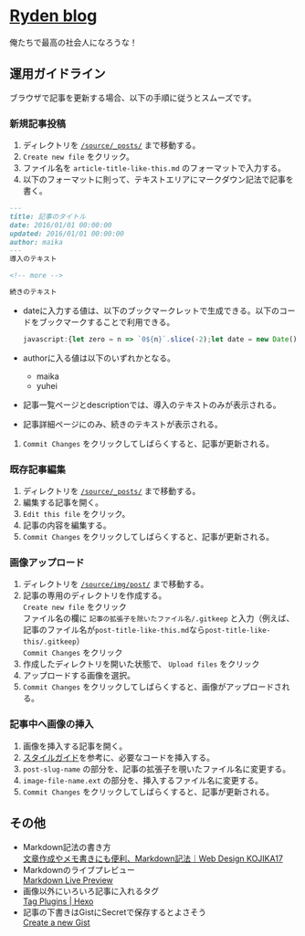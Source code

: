 # [Ryden blog](https://ryden-inc.github.io/rookies/)

俺たちで最高の社会人になろうな！

## 運用ガイドライン

ブラウザで記事を更新する場合、以下の手順に従うとスムーズです。

### 新規記事投稿

1. ディレクトリを [`/source/_posts/`](/source/_posts/) まで移動する。
1. `Create new file` をクリック。
1. ファイル名を `article-title-like-this.md` のフォーマットで入力する。
1. 以下のフォーマットに則って、テキストエリアにマークダウン記法で記事を書く。

  ```markdown
  ---
  title: 記事のタイトル
  date: 2016/01/01 00:00:00
  updated: 2016/01/01 00:00:00
  author: maika
  ---
  導入のテキスト

  <!-- more -->

  続きのテキスト
  ```

  - dateに入力する値は、以下のブックマークレットで生成できる。以下のコードをブックマークすることで利用できる。  

    ```js
    javascript:{let zero = n => `0${n}`.slice(-2);let date = new Date();let year = date.getFullYear();let month = zero(date.getMonth() + 1);let day = zero(date.getDate());let hours = zero(date.getHours());let minutes = zero(date.getMinutes());let seconds = zero(date.getSeconds());alert(`${year}/${month}/${day} ${hours}:${minutes}:${seconds}`);}
    ```

  - authorに入る値は以下のいずれかとなる。
    - maika
    - yuhei
  - 記事一覧ページとdescriptionでは、導入のテキストのみが表示される。
  - 記事詳細ページにのみ、続きのテキストが表示される。

1. `Commit Changes` をクリックしてしばらくすると、記事が更新される。

### 既存記事編集

1. ディレクトリを [`/source/_posts/`](/source/_posts/) まで移動する。
1. 編集する記事を開く。
1. `Edit this file` をクリック。
1. 記事の内容を編集する。
1. `Commit Changes` をクリックしてしばらくすると、記事が更新される。

### 画像アップロード

1. ディレクトリを [`/source/img/post/`](/source/img/post/) まで移動する。
1. 記事の専用のディレクトリを作成する。  
`Create new file` をクリック  
ファイル名の欄に `記事の拡張子を除いたファイル名/.gitkeep` と入力（例えば、記事のファイル名が`post-title-like-this.md`なら`post-title-like-this/.gitkeep`）  
`Commit Changes` をクリック
1. 作成したディレクトリを開いた状態で、 `Upload files` をクリック
1. アップロードする画像を選択。
1. `Commit Changes` をクリックしてしばらくすると、画像がアップロードされる。

### 記事中へ画像の挿入

1. 画像を挿入する記事を開く。
1. [スタイルガイド](https://ryden-inc.github.io/rookies/posts/styleguide.html)を参考に、必要なコードを挿入する。
1. `post-slug-name` の部分を、記事の拡張子を覗いたファイル名に変更する。
1. `image-file-name.ext` の部分を、挿入するファイル名に変更する。
1. `Commit Changes` をクリックしてしばらくすると、記事が更新される。

## その他

- Markdown記法の書き方  
  [文章作成やメモ書きにも便利、Markdown記法｜Web Design KOJIKA17](http://kojika17.com/2013/01/starting-markdown.html)
- Markdownのライブプレビュー  
  [Markdown Live Preview](http://markdownlivepreview.com/)
- 画像以外にいろいろ記事に入れるタグ  
  [Tag Plugins | Hexo](https://hexo.io/docs/tag-plugins.html)
- 記事の下書きはGistにSecretで保存するとよさそう  
  [Create a new Gist](https://gist.github.com/)
